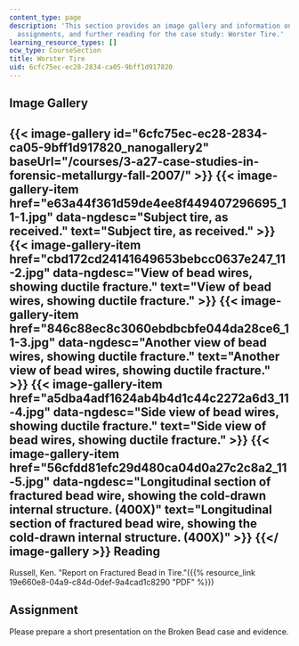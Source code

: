 ```yaml
---
content_type: page
description: 'This section provides an image gallery and information on readings,
  assignments, and further reading for the case study: Worster Tire.'
learning_resource_types: []
ocw_type: CourseSection
title: Worster Tire
uid: 6cfc75ec-ec28-2834-ca05-9bff1d917820
---
```


Image Gallery
-------------
{{< image-gallery id="6cfc75ec-ec28-2834-ca05-9bff1d917820_nanogallery2" baseUrl="/courses/3-a27-case-studies-in-forensic-metallurgy-fall-2007/" >}}
{{< image-gallery-item href="e63a44f361d59de4ee8f449407296695_11-1.jpg" data-ngdesc="Subject tire, as received." text="Subject tire, as received." >}}
{{< image-gallery-item href="cbd172cd24141649653bebcc0637e247_11-2.jpg" data-ngdesc="View of bead wires, showing ductile fracture." text="View of bead wires, showing ductile fracture." >}}
{{< image-gallery-item href="846c88ec8c3060ebdbcbfe044da28ce6_11-3.jpg" data-ngdesc="Another view of bead wires, showing ductile fracture." text="Another view of bead wires, showing ductile fracture." >}}
{{< image-gallery-item href="a5dba4adf1624ab4b4d1c44c2272a6d3_11-4.jpg" data-ngdesc="Side view of bead wires, showing ductile fracture." text="Side view of bead wires, showing ductile fracture." >}}
{{< image-gallery-item href="56cfdd81efc29d480ca04d0a27c2c8a2_11-5.jpg" data-ngdesc="Longitudinal section of fractured bead wire, showing the cold-drawn internal structure. (400X)" text="Longitudinal section of fractured bead wire, showing the cold-drawn internal structure. (400X)" >}}
{{</ image-gallery >}}
Reading
-------

Russell, Ken. "Report on Fractured Bead in Tire."({{% resource_link 19e660e8-04a9-c84d-0def-9a4cad1c8290 "PDF" %}})

Assignment
----------

Please prepare a short presentation on the Broken Bead case and evidence.